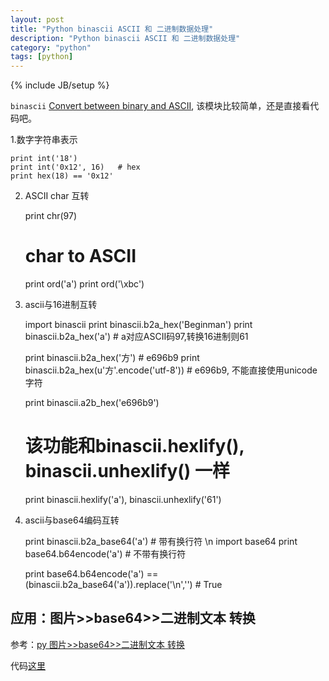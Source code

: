 ```yaml
---
layout: post
title: "Python binascii ASCII 和 二进制数据处理"
description: "Python binascii ASCII 和 二进制数据处理"
category: "python"
tags: [python]
---
```

{% include JB/setup %}

`binascii` [Convert between binary and ASCII](https://docs.python.org/2/library/binascii.html),
该模块比较简单，还是直接看代码吧。


1.数字字符串表示

    print int('18')
    print int('0x12', 16)	# hex
    print hex(18) == '0x12'

2. ASCII char 互转

    print chr(97)

    # char to ASCII
    print ord('a')
    print ord('\xbc')

3. ascii与16进制互转

    import binascii
    print binascii.b2a_hex('Beginman')
    print binascii.b2a_hex('a')  # a对应ASCII码97,转换16进制则61

    print binascii.b2a_hex('方')    # e696b9
    print binascii.b2a_hex(u'方'.encode('utf-8'))  # e696b9, 不能直接使用unicode字符

    print binascii.a2b_hex('e696b9')

    # 该功能和binascii.hexlify(), binascii.unhexlify() 一样
    print binascii.hexlify('a'), binascii.unhexlify('61')


4. ascii与base64编码互转

    print binascii.b2a_base64('a')		# 带有换行符 \n
    import base64
    print base64.b64encode('a')			# 不带有换行符

    print base64.b64encode('a') == (binascii.b2a_base64('a')).replace('\n','')		# True


## 应用：图片>>base64>>二进制文本 转换

参考：[py 图片>>base64>>二进制文本 转换](http://linux521.blog.51cto.com/4099846/1101775)

代码[这里](https://gist.github.com/33e7e8f3a7707c79d80f)


